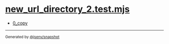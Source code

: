 # [new_url_directory_2.test.mjs](../new_url_directory_2.test.mjs)


- [0_copy](0_copy/0_copy.md)

---

<sub>
  Generated by <a href="https://github.com/jsenv/core/tree/main/packages/tooling/snapshot">@jsenv/snapshot</a>
</sub>
